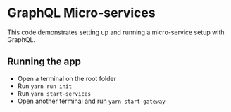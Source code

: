 # GraphQL Micro-services

This code demonstrates setting up and running a micro-service setup with GraphQL.

## Running the app

 - Open a terminal on the root folder
 - Run `yarn run init`
 - Run `yarn start-services`
 - Open another terminal and run `yarn start-gateway`